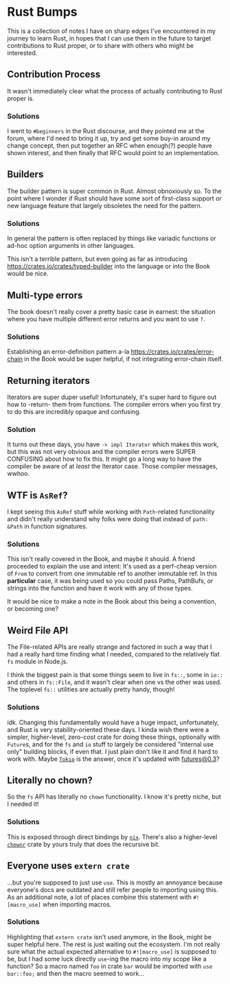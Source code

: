 # Rust Bumps

This is a collection of notes I have on sharp edges I've encountered in my
journey to learn Rust, in hopes that I can use them in the future to target
contributions to Rust proper, or to share with others who might be interested.

## Contribution Process

It wasn't immediately clear what the process of actually contributing to Rust
proper is.

### Solutions

I went to `#beginners` in the Rust discourse, and they pointed me at the
forum, where I'd need to bring it up, try and get some buy-in around my change
concept, then put together an RFC when enough(?) people have shown interest,
and then finally that RFC would point to an implementation.

## Builders

The builder pattern is super common in Rust. Almost obnoxiously so. To the
point where I wonder if Rust should have some sort of first-class support or
new language feature that largely obsoletes the need for the pattern.

### Solutions

In general the pattern is often replaced by things like variadic functions or
ad-hoc option arguments in other languages.

This isn't a terrible pattern, but even going as far as introducing
https://crates.io/crates/typed-builder into the language or into the Book
would be nice.

## Multi-type errors

The book doesn't really cover a pretty basic case in earnest: the situation
where you have multiple different error returns and you want to use `?`.

### Solutions

Establishing an error-definition pattern a-la
https://crates.io/crates/error-chain in the Book would be super helpful, if
not integrating error-chain itself.

## Returning iterators

Iterators are super duper useful! Infortunately, it's super hard to figure out
how to -return- them from functions. The compiler errors when you first try to
do this are incredibly opaque and confusing.

### Solution

It turns out these days, you have `-> impl Iterator` which makes this work,
but this was not very obvious and the compiler errors were SUPER CONFUSING
about how to fix this. It might go a long way to have the compiler be aware of
at _least_ the Iterator case. Those compiler messages, wwhoo.

## WTF is `AsRef`?

I kept seeing this `AsRef` stuff while working with `Path`-related functionality and didn't really understand why folks were doing that instead of `path: &Path` in function signatures.

### Solutions

This isn't really covered in the Book, and maybe it should. A friend proceeded to explain the use and intent: It's used as a perf-cheap version of `From` to convert from one immutable ref to another immutable ref. In this **particular** case, it was being used so you could pass Paths, PathBufs, _or_ strings into the function and have it work with any of those types.

It would be nice to make a note in the Book about this being a convention, or becoming one?

## Weird File API

The File-related APIs are really strange and factored in such a way that I had a really hard time finding what I needed, compared to the relatively flat `fs` module in Node.js.

I think the biggest pain is that some things seem to live in `fs::`, some in `io::` and others in `fs::File`, and it wasn't clear when one vs the other was used. The toplevel `fs::` utilities are actually pretty handy, though!

### Solutions

idk. Changing this fundamentally would have a huge impact, unfortunately, and
Rust is very stability-oriented these days. I kinda wish there were a simpler,
higher-level, zero-cost crate for doing these things, optionally with
`Future`s, and for the `fs` and `io` stuff to largely be considered "internal
use only" building blocks, if even that. I just plain don't like it and find
it hard to work with. Maybe [`Tokio`](https://crates.io/crates/tokio) is the
answer, once it's updated with futures@0.3?

## Literally no chown?

So the `fs` API has literally no `chown` functionality. I know it's pretty
niche, but I needed it!

### Solutions

This is exposed through direct bindings by
[`nix`](https://crates.io/crates/nix). There's also a higher-level
[`chownr`](https://crates.io/crates/chownr) crate by yours truly that does the
recursive bit.

## Everyone uses `extern crate`

...but you're supposed to just use `use`. This is mostly an annoyance because everyone's docs are outdated and still refer people to importing using this. As an additional note, a lot of places combine this statement with `#![macro_use]` when importing macros.

### Solutions

Highlighting that `extern crate` isn't used anymore, in the Book, might be
super helpful here. The rest is just waiting out the ecosystem. I'm not really
sure what the actual expected alternative to `#![macro_use]` is supposed to
be, but I had some luck directly `use`-ing the macro into my scope like a
function? So a macro named `foo` in crate `bar` would be imported with `use
bar::foo;` and then the macro seemed to work...
